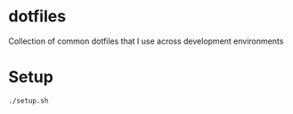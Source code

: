 dotfiles
=====

Collection of common dotfiles that I use across development environments

# Setup

```
./setup.sh
```
